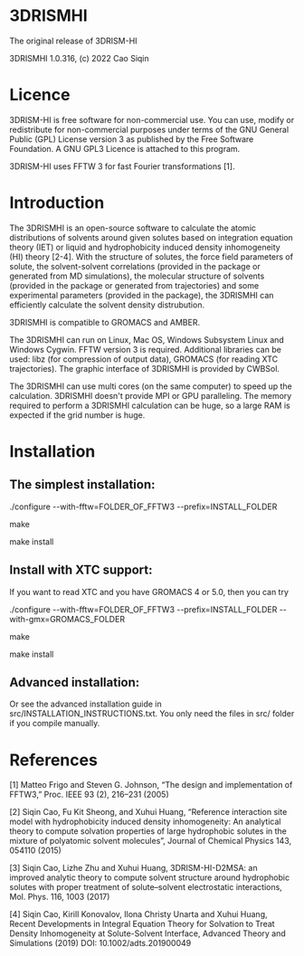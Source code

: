 # 3DRISMHI

The original release of 3DRISM-HI

3DRISMHI 1.0.316, (c) 2022 Cao Siqin

# Licence

3DRISM-HI is free software for non-commercial use. You can use, modify or redistribute for non-commercial purposes under terms of the GNU General Public (GPL) License version 3 as published by the Free Software Foundation. A GNU GPL3 Licence is attached to this program.

3DRISM-HI uses FFTW 3 for fast Fourier transformations [1].

# Introduction

The 3DRISMHI is an open-source software to calculate the atomic distributions of solvents around given solutes based on integration equation theory (IET) or liquid and hydrophobicity induced density inhomogeneity (HI) theory [2-4]. With the structure of solutes, the force field parameters of solute, the solvent-solvent correlations (provided in the package or generated from MD simulations), the molecular structure of solvents (provided in the package or generated from trajectories) and some experimental parameters (provided in the package), the 3DRISMHI can efficiently calculate the solvent density distrubution.

3DRISMHI is compatible to GROMACS and AMBER.

The 3DRISMHI can run on Linux, Mac OS, Windows Subsystem Linux and Windows Cygwin. FFTW version 3 is required. Additional libraries can be used: libz (for compression of output data), GROMACS (for reading XTC trajectories). The graphic interface of 3DRISMHI is provided by CWBSol.

The 3DRISMHI can use multi cores (on the same computer) to speed up the calculation. 3DRISMHI doesn't provide MPI or GPU paralleling. The memory required to perform a 3DRISMHI calculation can be huge, so a large RAM is expected if the grid number is huge.

# Installation

## The simplest installation:

./configure --with-fftw=FOLDER_OF_FFTW3 --prefix=INSTALL_FOLDER

make

make install

## Install with XTC support:

If you want to read XTC and you have GROMACS 4 or 5.0, then you can try

./configure --with-fftw=FOLDER_OF_FFTW3 --prefix=INSTALL_FOLDER --with-gmx=GROMACS_FOLDER

make

make install

## Advanced installation:

Or see the advanced installation guide in src/INSTALLATION_INSTRUCTIONS.txt. You only need the files in src/ folder if you compile manually.

# References

[1] Matteo Frigo and Steven G. Johnson, “The design and implementation of FFTW3,” Proc. IEEE 93 (2), 216–231 (2005)

[2] Siqin Cao, Fu Kit Sheong, and Xuhui Huang, “Reference interaction site model with hydrophobicity induced density inhomogeneity: An analytical theory to compute solvation properties of large hydrophobic solutes in the mixture of polyatomic solvent molecules”, Journal of Chemical Physics 143, 054110 (2015)

[3] Siqin Cao, Lizhe Zhu and Xuhui Huang, 3DRISM-HI-D2MSA: an improved analytic theory to compute solvent structure around hydrophobic solutes with proper treatment of solute–solvent electrostatic interactions, Mol. Phys. 116, 1003 (2017)

[4] Siqin Cao, Kirill Konovalov, Ilona Christy Unarta and Xuhui Huang, Recent Developments in Integral Equation Theory for Solvation to Treat Density Inhomogeneity at Solute-Solvent Interface, Advanced Theory and Simulations (2019) DOI: 10.1002/adts.201900049
